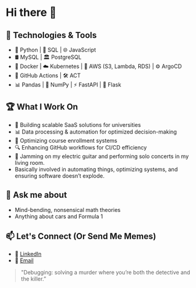 # Hi there 🌝

## 🔧 Technologies & Tools
- 🐍 Python | 💾 SQL | 🌐 JavaScript
- 🛢 MySQL | 🏛 PostgreSQL
- 🐳 Docker | ☁️ Kubernetes | 🚀 AWS (S3, Lambda, RDS) | ⚙️ ArgoCD
- 🔄 GitHub Actions | 🛠 ACT
- 📊 Pandas | 🧮 NumPy | ⚡ FastAPI | 🧪 Flask

## 🏆 What I Work On
- 🚀 Building scalable SaaS solutions for universities
- 📊 Data processing & automation for optimized decision-making
- 🎯 Optimizing course enrollment systems
- 🔍 Enhancing GitHub workflows for CI/CD efficiency
- 🎸 Jamming on my electric guitar and performing solo concerts in my living room.
- Basically involved in automating things, optimizing systems, and ensuring software doesn’t explode.

## 💬 Ask me about
- Mind-bending, nonsensical math theories
- Anything about cars and Formula 1  

## 📫 Let's Connect (Or Send Me Memes)

- 🏢 [LinkedIn](https://www.linkedin.com/in/rodrigo-zapata-sandoval-48284b1ba)
- 📧 [Email](mailto:ra.zapatasandoval@gmail.com)

> "Debugging: solving a murder where you’re both the detective and the killer.”
